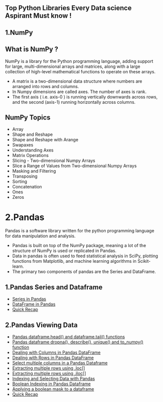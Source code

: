 ## Top Python Libraries Every Data science Aspirant Must know !


1.NumPy
-------

What is NumPy ?
---------------

NumPy is a library for the Python programming language, adding support for large, multi-dimensional arrays and matrices, along with a large collection of high-level mathematical functions to operate on these arrays.

- A matrix is a two-dimensional data structure where numbers are arranged into rows and columns.
- In Numpy dimensions are called axes. The number of axes is rank.
- The first axis ( i.e. axis-0 ) is running vertically downwards across rows, and the second (axis-1) running horizontally across columns.

NumPy Topics
------------
 - Array
 - Shape and Reshape
 - Shape and Reshape with Arange
 - Swapaxes
 - Understanding Axes
 - Matrix Operations
 - Slicing - Two-dimensional Numpy Arrays
 - Slice a Range of Values from Two-dimensional Numpy Arrays
 - Masking and Filtering
 - Transposing
 - Sorting
 - Concatenation
 - Ones
 - Zeros

2.Pandas
========

Pandas is a software library written for the python programming language for data manipulation and analysis.

- Pandas is built on top of the NumPy package, meaning a lot of the structure of NumPy is used or replicated in Pandas.
- Data in pandas is often used to feed statistical analysis in SciPy, plotting functions from Matplotlib, and machine learning algorithms in Scikit-learn.
- The primary two components of pandas are the Series and DataFrame.

1.Pandas Series and Dataframe
-----------------------------
 - [Series in Pandas](https://github.com/naveensiwas/libraries_for_data_science/blob/develop/pandas/1.pandas_series_and_dataframe.ipynb#1.Series-in-Pandas)
 - [DataFrame in Pandas](https://github.com/naveensiwas/libraries_for_data_science/blob/develop/pandas/1.pandas_series_and_dataframe.ipynb#2.DataFrame-in-Pandas)
 - [Quick Recap](https://github.com/naveensiwas/libraries_for_data_science/blob/develop/pandas/1.pandas_series_and_dataframe.ipynb#Quick-Recap)

2.Pandas Viewing Data
---------------------
 - [Pandas dataframe.head() and dataframe.tail() functions](https://github.com/naveensiwas/libraries_for_data_science/blob/develop/pandas/2.pandas_viewing_data.ipynb#1.Pandas-dataframe.head()-and-dataframe.tail()-functions)
 - [Pandas dataframe dropna(), describe(), unique() and to_numpy() function](https://github.com/naveensiwas/libraries_for_data_science/blob/develop/pandas/2.pandas_viewing_data.ipynb#2.Pandas-dataframe-dropna(),-describe(),-unique()-and-to_numpy()-function)
 - [Dealing with Columns in Pandas DataFrame](https://github.com/naveensiwas/libraries_for_data_science/blob/develop/pandas/2.pandas_viewing_data.ipynb#3.Dealing-with-Columns-in-Pandas-DataFrame)
 - [Dealing with Rows in Pandas DataFrame](https://github.com/naveensiwas/libraries_for_data_science/blob/develop/pandas/2.pandas_viewing_data.ipynb#4.Dealing-with-Rows-in-Pandas-DataFrame)
 - [Select multiple columns in a Pandas Dataframe](https://github.com/naveensiwas/libraries_for_data_science/blob/develop/pandas/2.pandas_viewing_data.ipynb#5.Select-multiple-columns-in-a-Pandas-Dataframe)
 - [Extracting multiple rows using .loc[]](https://github.com/naveensiwas/libraries_for_data_science/blob/develop/pandas/2.pandas_viewing_data.ipynb#6.Extracting-multiple-rows-using-.loc[])
 - [Extracting multiple rows using .iloc[]](https://github.com/naveensiwas/libraries_for_data_science/blob/develop/pandas/2.pandas_viewing_data.ipynb#7.Extracting-multiple-rows-using-.iloc[])
 - [Indexing and Selecting Data with Pandas](https://github.com/naveensiwas/libraries_for_data_science/blob/develop/pandas/2.pandas_viewing_data.ipynb#8.Indexing-and-Selecting-Data-with-Pandas)
 - [Boolean Indexing in Pandas Dataframe](https://github.com/naveensiwas/libraries_for_data_science/blob/develop/pandas/2.pandas_viewing_data.ipynb#9.Boolean-Indexing-in-Pandas-Dataframe)
 - [Applying a boolean mask to a dataframe](https://github.com/naveensiwas/libraries_for_data_science/blob/develop/pandas/2.pandas_viewing_data.ipynb#10.Applying-a-boolean-mask-to-a-dataframe)
 - [Quick Recap](https://github.com/naveensiwas/libraries_for_data_science/blob/develop/pandas/2.pandas_viewing_data.ipynb#Quick-Recap)

